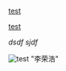 [test](http://www.ituring.com.cn/article/504 "test")

[test][ad]

[ad]: http://www.ituring.com.cn/article/504 "func"

*dsdf*
_sjdf_

![test](http://image.baidu.com/search/detail?isflip=0&ct=503316480&z=0&ipn=d&word=%E6%9D%8E%E8%8D%A3%E6%B5%A9&pn=-1&spn=0&di=baikeimg&pi=&rn=1&tn=baiduimagedetail&is=null&istype=2&ie=utf-8&oe=utf-8&in=&cl=2&lm=-1&st=-1&ln=undefined&fr=&fmq=undefined&ic=0&s=&se=&sme=&tab=&width=&height=&face=0&cg=&bdtype=0&objurl=http%3A%2F%2Fimgsrc.baidu.com%2Fbaike%2Fpic%2Fitem%2Fc83d70cf3bc79f3dabb1bac5b9a1cd11738b29f6.jpg&fromurl=http%3A%2F%2Fbaike.baidu.com%2Fsubview%2F2359107%2F16683968.htm&gsm=) "李荣浩"